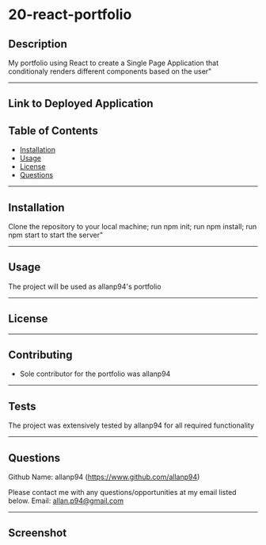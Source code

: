 # 20-react-portfolio

## Description

My portfolio using React to create a Single Page Application that conditionaly renders different components based on the user"

---

## Link to Deployed Application

## Table of Contents

- [Installation](#installation)
- [Usage](#usage)
- [License](#license)
- [Questions](#questions)

---

## Installation

Clone the repository to your local machine; run npm init; run npm install; run npm start to start the server"

---

## Usage

The project will be used as allanp94's portfolio

---

## License

---

## Contributing

- Sole contributor for the portfolio was allanp94

---

## Tests

The project was extensively tested by allanp94 for all required functionality

---

## Questions

Github Name: allanp94
(https://www.github.com/allanp94)

Please contact me with any questions/opportunities at my email listed below.
Email: allan.p94@gmail.com

---

## Screenshot
